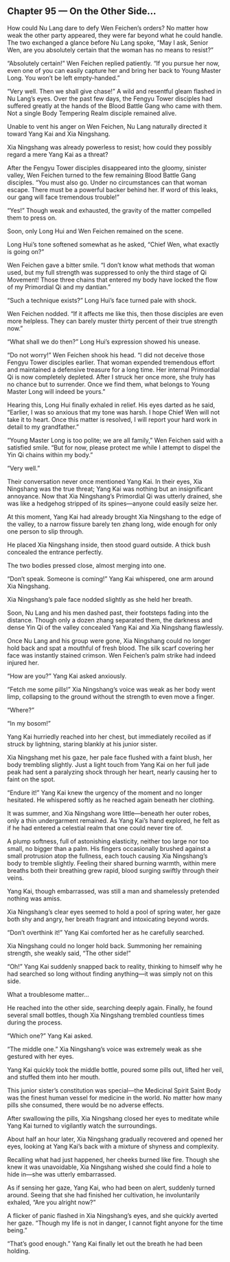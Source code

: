 ## Chapter 95 — On the Other Side…

How could Nu Lang dare to defy Wen Feichen’s orders? No matter how weak the other party appeared, they were far beyond what he could handle. The two exchanged a glance before Nu Lang spoke, “May I ask, Senior Wen, are you absolutely certain that the woman has no means to resist?”

“Absolutely certain!” Wen Feichen replied patiently. “If you pursue her now, even one of you can easily capture her and bring her back to Young Master Long. You won’t be left empty-handed.”

“Very well. Then we shall give chase!” A wild and resentful gleam flashed in Nu Lang’s eyes. Over the past few days, the Fengyu Tower disciples had suffered greatly at the hands of the Blood Battle Gang who came with them. Not a single Body Tempering Realm disciple remained alive.

Unable to vent his anger on Wen Feichen, Nu Lang naturally directed it toward Yang Kai and Xia Ningshang.

Xia Ningshang was already powerless to resist; how could they possibly regard a mere Yang Kai as a threat?

After the Fengyu Tower disciples disappeared into the gloomy, sinister valley, Wen Feichen turned to the few remaining Blood Battle Gang disciples. “You must also go. Under no circumstances can that woman escape. There must be a powerful backer behind her. If word of this leaks, our gang will face tremendous trouble!”

“Yes!” Though weak and exhausted, the gravity of the matter compelled them to press on.

Soon, only Long Hui and Wen Feichen remained on the scene.

Long Hui’s tone softened somewhat as he asked, “Chief Wen, what exactly is going on?”

Wen Feichen gave a bitter smile. “I don’t know what methods that woman used, but my full strength was suppressed to only the third stage of Qi Movement! Those three chains that entered my body have locked the flow of my Primordial Qi and my dantian.”

“Such a technique exists?” Long Hui’s face turned pale with shock.

Wen Feichen nodded. “If it affects me like this, then those disciples are even more helpless. They can barely muster thirty percent of their true strength now.”

“What shall we do then?” Long Hui’s expression showed his unease.

“Do not worry!” Wen Feichen shook his head. “I did not deceive those Fengyu Tower disciples earlier. That woman expended tremendous effort and maintained a defensive treasure for a long time. Her internal Primordial Qi is now completely depleted. After I struck her once more, she truly has no chance but to surrender. Once we find them, what belongs to Young Master Long will indeed be yours.”

Hearing this, Long Hui finally exhaled in relief. His eyes darted as he said, “Earlier, I was so anxious that my tone was harsh. I hope Chief Wen will not take it to heart. Once this matter is resolved, I will report your hard work in detail to my grandfather.”

“Young Master Long is too polite; we are all family,” Wen Feichen said with a satisfied smile. “But for now, please protect me while I attempt to dispel the Yin Qi chains within my body.”

“Very well.”

Their conversation never once mentioned Yang Kai. In their eyes, Xia Ningshang was the true threat; Yang Kai was nothing but an insignificant annoyance. Now that Xia Ningshang’s Primordial Qi was utterly drained, she was like a hedgehog stripped of its spines—anyone could easily seize her.

At this moment, Yang Kai had already brought Xia Ningshang to the edge of the valley, to a narrow fissure barely ten zhang long, wide enough for only one person to slip through.

He placed Xia Ningshang inside, then stood guard outside. A thick bush concealed the entrance perfectly.

The two bodies pressed close, almost merging into one.

“Don’t speak. Someone is coming!” Yang Kai whispered, one arm around Xia Ningshang.

Xia Ningshang’s pale face nodded slightly as she held her breath.

Soon, Nu Lang and his men dashed past, their footsteps fading into the distance. Though only a dozen zhang separated them, the darkness and dense Yin Qi of the valley concealed Yang Kai and Xia Ningshang flawlessly.

Once Nu Lang and his group were gone, Xia Ningshang could no longer hold back and spat a mouthful of fresh blood. The silk scarf covering her face was instantly stained crimson. Wen Feichen’s palm strike had indeed injured her.

“How are you?” Yang Kai asked anxiously.

“Fetch me some pills!” Xia Ningshang’s voice was weak as her body went limp, collapsing to the ground without the strength to even move a finger.

“Where?”

“In my bosom!”

Yang Kai hurriedly reached into her chest, but immediately recoiled as if struck by lightning, staring blankly at his junior sister.

Xia Ningshang met his gaze, her pale face flushed with a faint blush, her body trembling slightly. Just a light touch from Yang Kai on her full jade peak had sent a paralyzing shock through her heart, nearly causing her to faint on the spot.

“Endure it!” Yang Kai knew the urgency of the moment and no longer hesitated. He whispered softly as he reached again beneath her clothing.

It was summer, and Xia Ningshang wore little—beneath her outer robes, only a thin undergarment remained. As Yang Kai’s hand explored, he felt as if he had entered a celestial realm that one could never tire of.

A plump softness, full of astonishing elasticity, neither too large nor too small, no bigger than a palm. His fingers occasionally brushed against a small protrusion atop the fullness, each touch causing Xia Ningshang’s body to tremble slightly. Feeling their shared burning warmth, within mere breaths both their breathing grew rapid, blood surging swiftly through their veins.

Yang Kai, though embarrassed, was still a man and shamelessly pretended nothing was amiss.

Xia Ningshang’s clear eyes seemed to hold a pool of spring water, her gaze both shy and angry, her breath fragrant and intoxicating beyond words.

“Don’t overthink it!” Yang Kai comforted her as he carefully searched.

Xia Ningshang could no longer hold back. Summoning her remaining strength, she weakly said, “The other side!”

“Oh!” Yang Kai suddenly snapped back to reality, thinking to himself why he had searched so long without finding anything—it was simply not on this side.

What a troublesome matter…

He reached into the other side, searching deeply again. Finally, he found several small bottles, though Xia Ningshang trembled countless times during the process.

“Which one?” Yang Kai asked.

“The middle one.” Xia Ningshang’s voice was extremely weak as she gestured with her eyes.

Yang Kai quickly took the middle bottle, poured some pills out, lifted her veil, and stuffed them into her mouth.

This junior sister’s constitution was special—the Medicinal Spirit Saint Body was the finest human vessel for medicine in the world. No matter how many pills she consumed, there would be no adverse effects.

After swallowing the pills, Xia Ningshang closed her eyes to meditate while Yang Kai turned to vigilantly watch the surroundings.

About half an hour later, Xia Ningshang gradually recovered and opened her eyes, looking at Yang Kai’s back with a mixture of shyness and complexity.

Recalling what had just happened, her cheeks burned like fire. Though she knew it was unavoidable, Xia Ningshang wished she could find a hole to hide in—she was utterly embarrassed.

As if sensing her gaze, Yang Kai, who had been on alert, suddenly turned around. Seeing that she had finished her cultivation, he involuntarily exhaled, “Are you alright now?”

A flicker of panic flashed in Xia Ningshang’s eyes, and she quickly averted her gaze. “Though my life is not in danger, I cannot fight anyone for the time being.”

“That’s good enough.” Yang Kai finally let out the breath he had been holding.